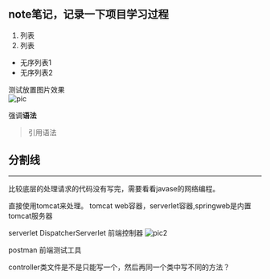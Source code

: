 ## note笔记，记录一下项目学习过程

1. 列表
2. 列表

- 无序列表1
- 无序列表2

测试放置图片效果  
![pic](pictures/微信图片_20240525230459.png) 

强调**语法**

> 引用语法

分割线
--- 
***

比较底层的处理请求的代码没有写完，需要看看javase的网络编程。

直接使用tomcat来处理。
tomcat web容器，serverlet容器,springweb是内置tomcat服务器

serverlet DispatcherServerlet 前端控制器
![pic2](pictures/微信截图_20240526230411.png)

postman 前端测试工具

controller类文件是不是只能写一个，然后再同一个类中写不同的方法？